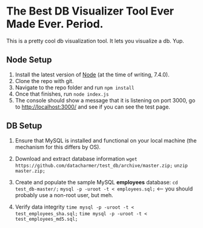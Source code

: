 # The Best DB Visualizer Tool Ever Made Ever. Period.

This is a pretty cool db visualization tool. It lets you visualize a db. Yup.

## Node Setup

1. Install the latest version of [Node](https://nodejs.org/) (at the time of writing, 7.4.0).
2. Clone the repo with git.
3. Navigate to the repo folder and run `npm install`
4. Once that finishes, run `node index.js`
5. The console should show a message that it is listening on port 3000, go to <http://localhost:3000/> and see if you can see the test page.


## DB Setup

1. Ensure that MySQL is installed and functional on your local machine (the mechanism for this differs by OS).

2. Download and extract database information
`wget https://github.com/datacharmer/test_db/archive/master.zip;`
`unzip master.zip;`

3. Create and populate the sample MySQL **employees** database:
`cd test_db-master/;`
`mysql -p -uroot -t < employees.sql;` <-- you should probably use a non-root user, but meh.

4.  Verify data integrity
`time mysql -p -uroot -t < test_employees_sha.sql;`
`time mysql -p -uroot -t < test_employees_md5.sql;`
